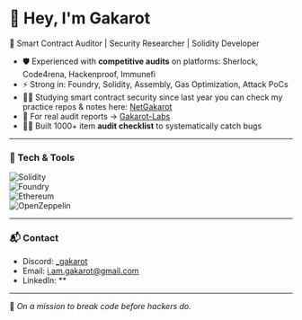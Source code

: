 # 👋 Hey, I'm Gakarot  

🔐 Smart Contract Auditor | Security Researcher | Solidity Developer  

- 🛡️ Experienced with **competitive audits** on platforms: Sherlock, Code4rena, Hackenproof, Immunefi  
- ⚡ Strong in: Foundry, Solidity, Assembly, Gas Optimization, Attack PoCs
- 🧑‍💻 Studying smart contract security since last year you can check my practice repos & notes here: [NetGakarot](https://github.com/NetGakarot)
- 📂 For real audit reports → [Gakarot-Labs](https://github.com/Gakarot-Labs)
- 🧑‍💻 Built 1000+ item **audit checklist** to systematically catch bugs  

---

### 🔧 Tech & Tools  
![Solidity](https://img.shields.io/badge/Solidity-363636?style=for-the-badge&logo=solidity)  
![Foundry](https://img.shields.io/badge/Foundry-black?style=for-the-badge)   
![Ethereum](https://img.shields.io/badge/Ethereum-3C3C3D?style=for-the-badge&logo=ethereum&logoColor=white)  
![OpenZeppelin](https://img.shields.io/badge/OpenZeppelin-4E5EE4?style=for-the-badge)  

---

### 📬 Contact  
- Discord: [_gakarot](https://discordapp.com/users/919422854448156732)  
- Email: i.am.gakarot@gmail.com  
- LinkedIn: **  

---
🌱 *On a mission to break code before hackers do.*
